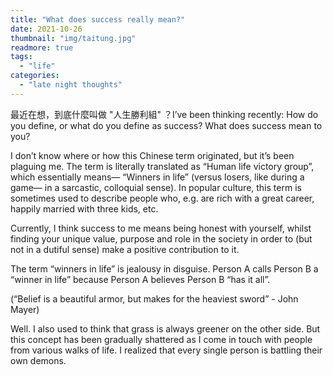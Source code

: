 ```yaml
---
title: "What does success really mean?"
date: 2021-10-26
thumbnail: "img/taitung.jpg"
readmore: true
tags:
  - "life"
categories:
  - "late night thoughts"
---
```


最近在想，到底什麼叫做 "人生勝利組" ？I’ve been thinking recently: How do you define, or what do you define as success? What does success mean to you?

I don’t know where or how this Chinese term originated, but it’s been plaguing me. The term is literally translated as “Human life victory group”, which essentially means— “Winners in life” (versus losers, like during a game— in a sarcastic, colloquial sense). In popular culture, this term is sometimes used to describe people who, e.g. are rich with a great career, happily married with three kids, etc.

Currently, I think success to me means being honest with yourself, whilst finding your unique value, purpose and role in the society in order to (but not in a dutiful sense) make a positive contribution to it.

The term “winners in life” is jealousy in disguise. Person A calls Person B a “winner in life” because Person A believes Person B “has it all”.

(“Belief is a beautiful armor, but makes for the heaviest sword” - John Mayer)

Well. I also used to think that grass is always greener on the other side. But this concept has been gradually shattered as I come in touch with people from various walks of life. I realized that every single person is battling their own demons.